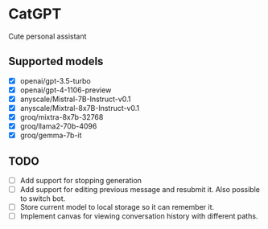 # CatGPT

Cute personal assistant


## Supported models

- [x] openai/gpt-3.5-turbo
- [x] openai/gpt-4-1106-preview
- [x] anyscale/Mistral-7B-Instruct-v0.1
- [x] anyscale/Mixtral-8x7B-Instruct-v0.1
- [x] groq/mixtra-8x7b-32768
- [x] groq/llama2-70b-4096
- [x] groq/gemma-7b-it

## TODO

- [ ] Add support for stopping generation
- [ ] Add support for editing previous message and resubmit it. Also possible to switch bot.
- [ ] Store current model to local storage so it can remember it.
- [ ] Implement canvas for viewing conversation history with different paths.